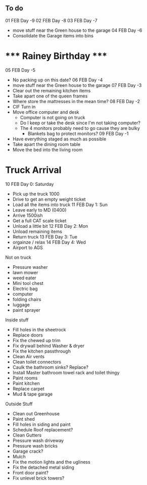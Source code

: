 ## To do





01 FEB Day -9
02 FEB Day -8
03 FEB Day -7
- move stuff near the Green house to the garage
04 FEB Day -6
- Consolidate the Garage items into bins
#  *** Rainey Birthday ***
05 FEB Day -5
- No packing up on this date?
06 FEB Day -4
- move stuff near the Green house to the garage
07 FEB Day -3
- Clear out the remaining kitchen items
- Take apart one of the queen frames
- Where store the mattresses in the mean time?
08 FEB Day -2
- CIF Turn in
- Move office computer and desk
	- Computer is not going on truck
	- Do I keep or take the desk since I'm not taking computer?
	- The 4 monitors probably need to go cause they are bulky
		- Blankets bag to protect monitors?
09 FEB Day -1
- Have everything staged as much as possible
- Take apart the dining room table
- Move the bed into the living room
# Truck Arrival
10 FEB Day 0: Saturday
- Pick up the truck 1000
- Drive to get an empty weight ticket
- Load all the items into truck
11 FEB Day 1: Sun
- Leave early to MD (0400)
- Arrive 1500ish
- Get a full CAT scale ticket
- Unload a little bit
12 FEB Day 2:  Mon
- Unload remaining items
- Return truck
13 FEB Day 3: Tue 
- orgainze / relax
14 FEB Day 4: Wed 
- Airport to AGS


Not on truck
- Pressure washer
- lawn mower
- weed eater
- Mini tool chest
- Electric bag
- computer
- folding chairs
- luggage
- paint sprayer


Inside stuff
- Fill holes in the sheetrock
- Replace doors
- Fix the chewed up trim
- Fix drywall behind Washer & dryer
- Fix the kitchen passthrough
- Clean Air vents
- Clean toilet connectors
- Caulk the bathroom sinks? Replace?
- Install Master bathroom towel rack and toilet thingy
- Paint rooms 
- Paint kitchen 
- Replace carpet
- Mud & tape garage

Outside Stuff
- Clean out Greenhouse
- Paint shed
- Fill holes in siding and paint
- Schedule Roof replacement?
- Clean Gutters
- Pressure wash driveway
- Pressure wash bricks
- Garage crack?
- Mulch
- Fix the motion lights and the ugliness
- Fix the detached metal siding 
- Front door paint?
- Fix unlevel brick towers?